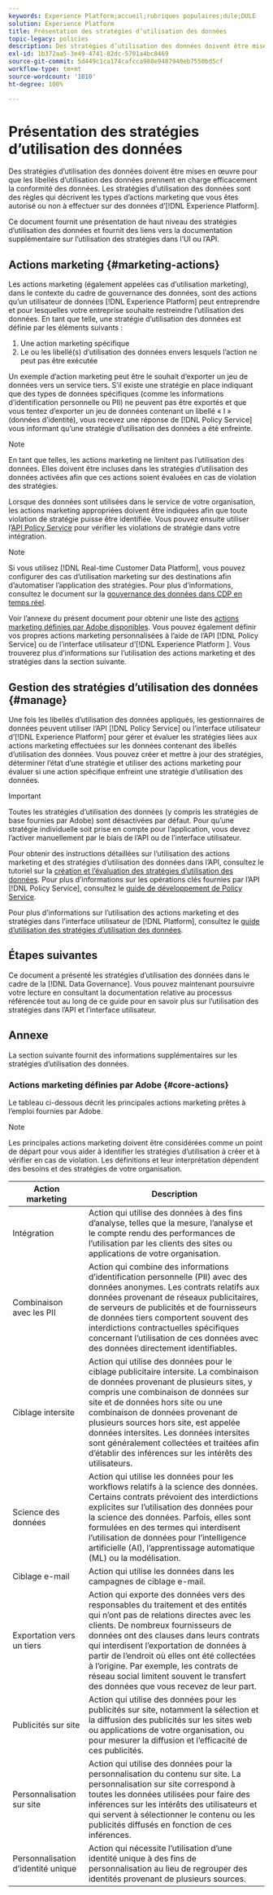 ```yaml
---
keywords: Experience Platform;accueil;rubriques populaires;dule;DULE
solution: Experience Platform
title: Présentation des stratégies dʼutilisation des données
topic-legacy: policies
description: Des stratégies d’utilisation des données doivent être mises en œuvre pour que les libellés d’utilisation des données prennent en charge efficacement la conformité des données. Les stratégies d’utilisation des données sont des règles qui décrivent les types d’actions marketing que vous êtes autorisé ou non à effectuer sur des données d’Experience Platform.
exl-id: 1b372aa5-3e49-4741-82dc-5701a4bc8469
source-git-commit: 5d449c1ca174cafcca988e9487940eb7550bd5cf
workflow-type: tm+mt
source-wordcount: '1010'
ht-degree: 100%

---
```


# Présentation des stratégies d’utilisation des données

Des stratégies d’utilisation des données doivent être mises en œuvre pour que les libellés d’utilisation des données prennent en charge efficacement la conformité des données. Les stratégies d’utilisation des données sont des règles qui décrivent les types d’actions marketing que vous êtes autorisé ou non à effectuer sur des données d’[!DNL Experience Platform].

Ce document fournit une présentation de haut niveau des stratégies dʼutilisation des données et fournit des liens vers la documentation supplémentaire sur lʼutilisation des stratégies dans lʼUI ou lʼAPI.

## Actions marketing {#marketing-actions}

Les actions marketing (également appelées cas dʼutilisation marketing), dans le contexte du cadre de gouvernance des données, sont des actions quʼun utilisateur de données [!DNL Experience Platform] peut entreprendre et pour lesquelles votre entreprise souhaite restreindre lʼutilisation des données. En tant que telle, une stratégie dʼutilisation des données est définie par les éléments suivants :

1. Une action marketing spécifique
2. Le ou les libellé(s) d’utilisation des données envers lesquels l’action ne peut pas être exécutée

Un exemple d’action marketing peut être le souhait d’exporter un jeu de données vers un service tiers. S’il existe une stratégie en place indiquant que des types de données spécifiques (comme les informations d’identification personnelle ou PII) ne peuvent pas être exportés et que vous tentez d’exporter un jeu de données contenant un libellé « I » (données d’identité), vous recevez une réponse de [!DNL Policy Service] vous informant qu’une stratégie d’utilisation des données a été enfreinte.

>[!NOTE]
>
>En tant que telles, les actions marketing ne limitent pas l’utilisation des données. Elles doivent être incluses dans les stratégies d’utilisation des données activées afin que ces actions soient évaluées en cas de violation des stratégies.

Lorsque des données sont utilisées dans le service de votre organisation, les actions marketing appropriées doivent être indiquées afin que toute violation de stratégie puisse être identifiée. Vous pouvez ensuite utiliser l’[API Policy Service](https://www.adobe.io/apis/experienceplatform/home/api-reference.html#!acpdr/swagger-specs/dule-policy-service.yaml) pour vérifier les violations de stratégie dans votre intégration.

>[!NOTE]
>
>Si vous utilisez [!DNL Real-time Customer Data Platform], vous pouvez configurer des cas d’utilisation marketing sur des destinations afin d’automatiser l’application des stratégies. Pour plus d’informations, consultez le document sur la [gouvernance des données dans CDP en temps réel](../../rtcdp/privacy/data-governance-overview.md).

Voir l’annexe du présent document pour obtenir une liste des [actions marketing définies par Adobe disponibles](#core-actions). Vous pouvez également définir vos propres actions marketing personnalisées à l’aide de l’API [!DNL Policy Service] ou de l’interface utilisateur d’[!DNL Experience Platform ]. Vous trouverez plus d’informations sur l’utilisation des actions marketing et des stratégies dans la section suivante.

<!-- (Add after AAM DEC mapping doc is published)
### Inheritance from Adobe Audience Manager Data Export Controls

Experience Platform has the ability to share segments with Adobe Audience Manager. Any Data Export Controls that have been applied to Audience Manager segments are translated to equivalent marketing use cases recognized by Experience Platform Data Governance.

For a reference on how specific Data Export Controls map to marketing actions in Platform, please refer to the [Audience Manager documentation](https://experienceleague.adobe.com/docs/audience-manager/user-guide/features/data-export-controls.html).
-->

## Gestion des stratégies d’utilisation des données {#manage}

Une fois les libellés d’utilisation des données appliqués, les gestionnaires de données peuvent utiliser l’API [!DNL Policy Service] ou l’interface utilisateur d’[!DNL Experience Platform] pour gérer et évaluer les stratégies liées aux actions marketing effectuées sur les données contenant des libellés d’utilisation des données. Vous pouvez créer et mettre à jour des stratégies, déterminer l’état d’une stratégie et utiliser des actions marketing pour évaluer si une action spécifique enfreint une stratégie d’utilisation des données.

>[!IMPORTANT]
>
>Toutes les stratégies d’utilisation des données (y compris les stratégies de base fournies par Adobe) sont désactivées par défaut. Pour qu’une stratégie individuelle soit prise en compte pour l’application, vous devez l’activer manuellement par le biais de l’API ou de l’interface utilisateur.

Pour obtenir des instructions détaillées sur l’utilisation des actions marketing et des stratégies d’utilisation des données dans l’API, consultez le tutoriel sur la [création et l’évaluation des stratégies d’utilisation des données](create.md). Pour plus d’informations sur les opérations clés fournies par l’API [!DNL Policy Service], consultez le [guide de développement de Policy Service](../api/getting-started.md).

Pour plus d’informations sur l’utilisation des actions marketing et des stratégies dans l’interface utilisateur de [!DNL Platform], consultez le [guide d’utilisation des stratégies d’utilisation des données](./user-guide.md).

## Étapes suivantes

Ce document a présenté les stratégies d’utilisation des données dans le cadre de la [!DNL Data Governance]. Vous pouvez maintenant poursuivre votre lecture en consultant la documentation relative au processus référencée tout au long de ce guide pour en savoir plus sur l’utilisation des stratégies dans l’API et l’interface utilisateur.

## Annexe

La section suivante fournit des informations supplémentaires sur les stratégies d’utilisation des données.

### Actions marketing définies par Adobe {#core-actions}

Le tableau ci-dessous décrit les principales actions marketing prêtes à l’emploi fournies par Adobe.

>[!NOTE]
>
>Les principales actions marketing doivent être considérées comme un point de départ pour vous aider à identifier les stratégies d’utilisation à créer et à vérifier en cas de violation. Les définitions et leur interprétation dépendent des besoins et des stratégies de votre organisation.

| Action marketing | Description |
| --- | --- |
| Intégration    | Action qui utilise des données à des fins d’analyse, telles que la mesure, l’analyse et le compte rendu des performances de l’utilisation par les clients des sites ou applications de votre organisation. |
| Combinaison avec les PII | Action qui combine des informations d’identification personnelle (PII) avec des données anonymes. Les contrats relatifs aux données provenant de réseaux publicitaires, de serveurs de publicités et de fournisseurs de données tiers comportent souvent des interdictions contractuelles spécifiques concernant l’utilisation de ces données avec des données directement identifiables. |
| Ciblage intersite | Action qui utilise des données pour le ciblage publicitaire intersite. La combinaison de données provenant de plusieurs sites, y compris une combinaison de données sur site et de données hors site ou une combinaison de données provenant de plusieurs sources hors site, est appelée données intersites. Les données intersites sont généralement collectées et traitées afin d’établir des inférences sur les intérêts des utilisateurs. |
| Science des données | Action qui utilise les données pour les workflows relatifs à la science des données. Certains contrats prévoient des interdictions explicites sur l’utilisation des données pour la science des données. Parfois, elles sont formulées en des termes qui interdisent l’utilisation de données pour l’intelligence artificielle (AI), l’apprentissage automatique (ML) ou la modélisation. |
| Ciblage e-mail | Action qui utilise les données dans les campagnes de ciblage e-mail. |
| Exportation vers un tiers | Action qui exporte des données vers des responsables du traitement et des entités qui n’ont pas de relations directes avec les clients. De nombreux fournisseurs de données ont des clauses dans leurs contrats qui interdisent l’exportation de données à partir de l’endroit où elles ont été collectées à l’origine. Par exemple, les contrats de réseau social limitent souvent le transfert des données que vous recevez de leur part. |
| Publicités sur site | Action qui utilise des données pour les publicités sur site, notamment la sélection et la diffusion des publicités sur les sites web ou applications de votre organisation, ou pour mesurer la diffusion et l’efficacité de ces publicités. |
| Personnalisation sur site | Action qui utilise des données pour la personnalisation du contenu sur site. La personnalisation sur site correspond à toutes les données utilisées pour faire des inférences sur les intérêts des utilisateurs et qui servent à sélectionner le contenu ou les publicités diffusés en fonction de ces inférences. |
| Personnalisation d’identité unique | Action qui nécessite l’utilisation d’une identité unique à des fins de personnalisation au lieu de regrouper des identités provenant de plusieurs sources. |
